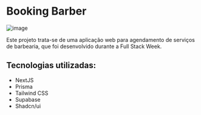 # Booking Barber

![image](https://github.com/Nardogomes/booking_barber/assets/11005123/4dc72c78-6fb8-473f-9733-2291e37121f1)

Este projeto trata-se de uma aplicação web para agendamento de serviços de barbearia, que foi desenvolvido durante a Full Stack Week.

## Tecnologias utilizadas:
- NextJS
- Prisma
- Tailwind CSS
- Supabase
- Shadcn/ui
